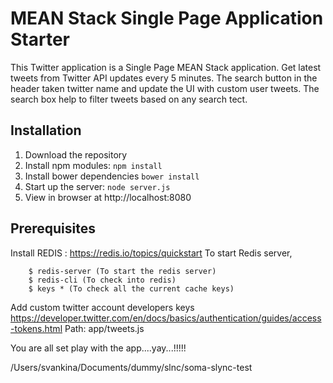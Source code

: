 # MEAN Stack Single Page Application Starter

This Twitter application is a Single Page MEAN Stack application. 
Get latest tweets from Twitter API updates every 5 minutes.
The search button in the header taken twitter name and update the UI with custom user tweets.
The search box help to filter tweets based on any search tect.

## Installation
1. Download the repository
2. Install npm modules: `npm install`
3. Install bower dependencies `bower install`
4. Start up the server: `node server.js`
5. View in browser at http://localhost:8080

## Prerequisites
Install REDIS : https://redis.io/topics/quickstart
To start Redis server, 

        $ redis-server (To start the redis server)
        $ redis-cli (To check into redis)
        $ keys * (To check all the current cache keys)
        
Add custom twitter account developers keys
https://developer.twitter.com/en/docs/basics/authentication/guides/access-tokens.html
Path: app/tweets.js

You are all set play with the app....yay...!!!!!


/Users/svankina/Documents/dummy/slnc/soma-slync-test
